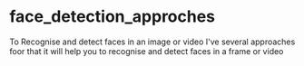 # face_detection_approches
To Recognise and detect faces in an image or video 
I've several approaches foor that
it will help you to recognise and detect faces in a frame or video
